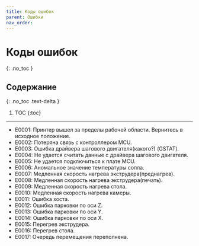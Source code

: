 ```yaml
---
title: Коды ошибок
parent: Ошибки
nav_order: 
---
```


#  Коды ошибок
{: .no_toc }

## Содержание
{: .no_toc .text-delta }

1. TOC
{:toc}

---

* E0001: Принтер вышел за пределы рабочей области. Вернитесь в исходное положение.
* E0002: Потеряна связь с контроллером MCU.
* E0003: Ошибка драйвера шагового двигателя(какого?) (GSTAT).
* E0004: Не удается считать данные с драйвера шагового двигателя.
* E0005: Не удается подключиться к плате MCU.
* E0006: Аномальное значение температуры сопла.
* E0007: Медленная скорость нагрева экструдера(преднагрев).
* E0008: Медленная скорость нагрева экструдера(печать).
* E0009: Медленная скорость нагрева стола.
* E0010: Медленная скорость нагрева камеры.
* E0011: Ошибка хоста.
* E0012: Ошибка парковки по оси Z.
* E0013: Ошибка парковки по оси Y.
* E0014: Ошибка парковки по оси X.
* E0015: Перегрев экструдера.
* E0016: Перегрев стола.
* E0017: Очередь перемещения переполнена.